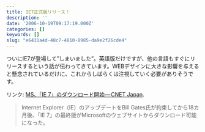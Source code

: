 ```yaml
---
title: IE7正式版リリース！
description: ''
date: '2006-10-19T09:17:19.000Z'
categories: []
keywords: []
slug: "e6431a4d-48c7-4810-8985-da9e2f26cde4"
---
```

ついにIE7が登場して”しまいました”。英語版だけですが、他の言語もすぐにリリースするという話が伝わってきています。WEBデザインに大きな影響を与えると懸念されているだけに、これからしばらくは注視していく必要がありそうです。

リンク: [MS、「IE 7」のダウンロード開始 — CNET Japan](http://japan.cnet.com/news/media/story/0,2000056023,20279067,00.htm?ref=rss "MS、「IE 7」のダウンロード開始 - CNET Japan").

> Internet Explorer（IE）のアップデートをBill Gates氏が約束してから18カ月後、「IE 7」の最終版がMicrosoftのウェブサイトからダウンロード可能になった。